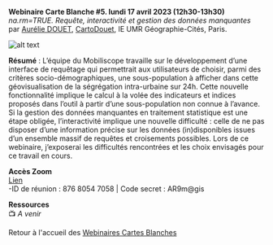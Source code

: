 **Webinaire Carte Blanche #5. lundi 17 avril 2023 (12h30-13h30)** </br>
_na.rm=TRUE. Requête, interactivité et gestion des données manquantes_ </br>
par [Aurélie DOUET](https://geographie-cites.cnrs.fr/membres/aurelie-douet/), [CartoDouet](https://twitter.com/CartoDouet), IE UMR Géographie-Cités, Paris.  </br>

![alt text](https://raw.githubusercontent.com/magisAR9/webinaires/main/affiche_webinaire_douet.png)

**Résumé** : L’équipe du Mobiliscope travaille sur le développement d’une interface de requêtage qui permettrait
aux utilisateurs de choisir, parmi des critères socio-démographiques, une sous-population à afficher dans cette
géovisualisation de la ségrégation intra-urbaine sur 24h. Cette nouvelle fonctionnalité implique le calcul à la
volée des indicateurs et indices proposés dans l’outil à partir d’une sous-population non connue à l’avance. 
Si la gestion des données manquantes en traitement statistique est une étape obligée, l’interactivité implique
une nouvelle difficulté : celle de ne pas disposer d’une information précise sur les données (in)disponibles
issues d’un ensemble massif de requêtes et croisements possibles. Lors de ce webinaire, j’exposerai les 
difficultés rencontrées et les choix envisagés pour ce travail en cours.


**Accès Zoom** </br>
[Lien](https://univ-eiffel.zoom.us/j/87680547058) </br>
-ID de réunion : 876 8054 7058 | Code secret : AR9m@gis</br>

**Ressources** </br>
📺 _A venir_ </br>

Retour à l'accueil des [Webinaires Cartes Blanches](https://github.com/magisAR9/webinaires)
